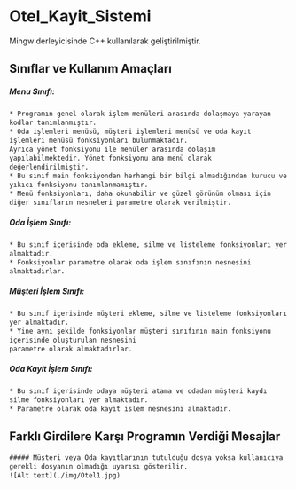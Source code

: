 # Otel_Kayit_Sistemi
Mingw derleyicisinde C++ kullanılarak geliştirilmiştir.

## Sınıflar ve Kullanım Amaçları

##### Menu Sınıfı:
    * Programın genel olarak işlem menüleri arasında dolaşmaya yarayan kodlar tanımlanmıştır.
    * Oda işlemleri menüsü, müşteri işlemleri menüsü ve oda kayıt işlemleri menüsü fonksiyonları bulunmaktadır.
    Ayrıca yönet fonksiyonu ile menüler arasında dolaşım yapılabilmektedir. Yönet fonksiyonu ana menü olarak değerlendirilmiştir.
    * Bu sınıf main fonksiyondan herhangi bir bilgi almadığından kurucu ve yıkıcı fonksiyonu tanımlanmamıştır.
    * Menü fonksiyonları, daha okunabilir ve güzel görünüm olması için diğer sınıfların nesneleri parametre olarak verilmiştir.


##### Oda İşlem Sınıfı:
    * Bu sınıf içerisinde oda ekleme, silme ve listeleme fonksiyonları yer almaktadır.
    * Fonksiyonlar parametre olarak oda işlem sınıfının nesnesini almaktadırlar.

##### Müşteri İşlem Sınıfı:
    * Bu sınıf içerisinde müşteri ekleme, silme ve listeleme fonksiyonları yer almaktadır.
    * Yine aynı şekilde fonksiyonlar müşteri sınıfının main fonksiyonu içerisinde oluşturulan nesnesini
    parametre olarak almaktadırlar.

##### Oda Kayit İşlem Sınıfı:
    * Bu sınıf içerisinde odaya müşteri atama ve odadan müşteri kaydı silme fonksiyonları yer almaktadır.
    * Parametre olarak oda kayit islem nesnesini almaktadır.

## Farklı Girdilere Karşı Programın Verdiği Mesajlar
    ##### Müşteri veya Oda kayıtlarının tutulduğu dosya yoksa kullanıcıya gerekli dosyanın olmadığı uyarısı gösterilir.
    ![Alt text](./img/Otel1.jpg)
